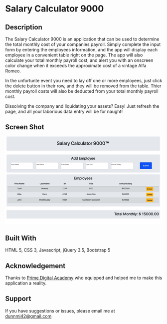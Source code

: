 # Salary Calculator 9000

## Description

The Salary Calculator 9000 is an application that can be used to determine the total monthly cost of your companies payroll. Simply complete the input form by entering the employees information, and the app will display each employee in a convenient table right on the page. The app will also calculate your total monthly payroll cost, and alert you with an onscreen color change when it exceeds the approximate cost of a vintage Alfa Romeo.

In the unfortunte event you need to lay off one or more employees, just click the delete button in their row, and they will be removed from the table. Thier monthly payroll costs will also be deducted from your total monthly payroll cost.

Dissolving the company and liquidating your assets? Easy! Just refresh the page, and all your laborious data entry will be for naught!

## Screen Shot

![App Screenshot](screenshot.jpeg)

## Built With

HTML 5, CSS 3, Javascript, jQuery 3.5, Bootstrap 5

## Acknowledgement
Thanks to [Prime Digital Academy](www.primeacademy.io) who equipped and helped me to make this application a reality.

## Support
If you have suggestions or issues, please email me at dunnmj42@gmail.com
